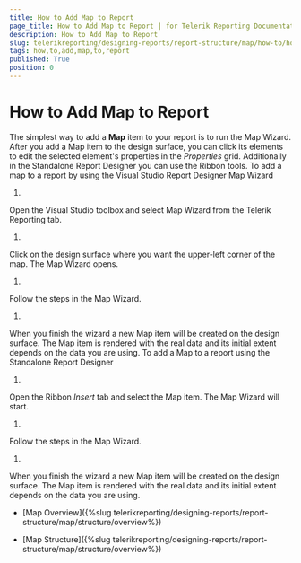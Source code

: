 ```yaml
---
title: How to Add Map to Report
page_title: How to Add Map to Report | for Telerik Reporting Documentation
description: How to Add Map to Report
slug: telerikreporting/designing-reports/report-structure/map/how-to/how-to-add-map-to-report
tags: how,to,add,map,to,report
published: True
position: 0
---
```


# How to Add Map to Report



The simplest way to add a __Map__ item to your report is to run the Map Wizard.
        After you add a Map item to the design surface, you can click its elements to edit the selected element's properties in the
        *Properties* grid. Additionally in the Standalone Report Designer you can use the Ribbon tools.
      To add a map to a report by using the Visual Studio Report Designer Map Wizard

1. 

Open the Visual Studio toolbox and select Map Wizard from the Telerik Reporting tab.

1. 

Click on the design surface where you want the upper-left corner of the map.
              The Map Wizard opens.
            

1. 

Follow the steps in the Map Wizard.

1. 

When you finish the wizard a new Map item will be created on the design surface. The Map item is rendered with the real data
              and its initial extent depends on the data you are using.
            To add a Map to a report using the Standalone Report Designer

1. 

Open the Ribbon *Insert* tab and select the Map item. The Map Wizard will start.
            

1. 

Follow the steps in the Map Wizard.

1. 

When you finish the wizard a new Map item will be created on the design surface. The Map item is rendered with the real data
              and its initial extent depends on the data you are using.
            

 * [Map Overview]({%slug telerikreporting/designing-reports/report-structure/map/structure/overview%})

 * [Map Structure]({%slug telerikreporting/designing-reports/report-structure/map/structure/overview%})
